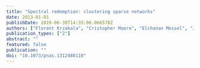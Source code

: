 ```yaml
---
title: "Spectral redemption: clustering sparse networks"
date: 2013-01-01
publishDate: 2019-06-30T14:35:06.066578Z
authors: ["Florent Krzakala", "Cristopher Moore", "Elchanan Mossel", "Joe Neeman", "Allan Sly", "Lenka Zdeborová", "Pan Zhang"]
publication_types: ["2"]
abstract: ""
featured: false
publication: ""
doi: "10.1073/pnas.1312486110"
---
```


